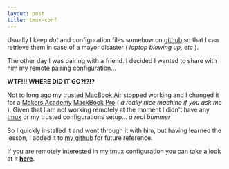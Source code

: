 ```yaml
---
layout: post
title: tmux-conf
---
```


Usually I keep _dot_ and configuration files somehow on [github](http://github.com) so that I can retrieve them in case of a mayor disaster ( _laptop blowing up, etc_ ).

The other day I was pairing with a friend. I decided I wanted to share with him my remote pairing configuration... 

**WTF!!! WHERE DID IT GO?!?!?**

Not to long ago my trusted [MacBook Air](http://www.apple.com/macbook-air/) stopped working and I changed it for a [Makers Academy](http://makersacademy.com) [MackBook Pro](http://www.apple.com/macbook-pro/) ( _a really nice machine if you ask me_ ). Given that I am not working remotely at the moment I didn't have any [tmux](http://tmux.sourceforge.net) or my trusted configurations setup... _a real bummer_

So I quickly installed it and went through it with him, but having learned the lesson, I added it to [my github](http://github.com/ecomba) for future reference.

If you are remotely interested in my [tmux](http://tmux.sourceforge.net) configuration you can take a look at it **[here](http://github.com/ecomba/tmux-conf)**.